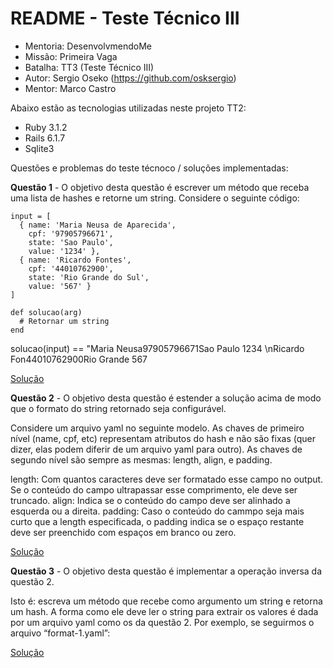 # README - Teste Técnico III
- Mentoria: DesenvolvmendoMe
- Missão: Primeira Vaga
- Batalha: TT3 (Teste Técnico III)
- Autor: Sergio Oseko (https://github.com/osksergio)
- Mentor: Marco Castro

Abaixo estão as tecnologias utilizadas neste projeto TT2:

* Ruby 3.1.2
* Rails 6.1.7
* Sqlite3

Questões e problemas do teste técnoco / soluções implementadas:

**Questão 1** - O objetivo desta questão é escrever um método que receba uma lista de hashes e retorne um string. Considere o seguinte código:
```
input = [
  { name: 'Maria Neusa de Aparecida',
    cpf: '97905796671',
    state: 'Sao Paulo',
    value: '1234' },
  { name: 'Ricardo Fontes',
    cpf: '44010762900',
    state: 'Rio Grande do Sul',
    value: '567' }
]

def solucao(arg)
  # Retornar um string
end
```

solucao(input) == "Maria Neusa97905796671Sao Paulo 1234 \nRicardo Fon44010762900Rio Grande 567

[Solução](  )

**Questão 2** - O objetivo desta questão é estender a solução acima de modo que o formato do string retornado seja configurável.

Considere um arquivo yaml no seguinte modelo. As chaves de primeiro nível (name, cpf, etc) representam atributos do hash e não são fixas (quer dizer, elas podem diferir de um arquivo yaml para outro). As chaves de segundo nível são sempre as mesmas: length, align, e padding.

length: Com quantos caracteres deve ser formatado esse campo no output. Se o conteúdo do campo ultrapassar esse comprimento, ele deve ser truncado.
align: Indica se o conteúdo do campo deve ser alinhado a esquerda ou a direita.
padding: Caso o conteúdo do cammpo seja mais curto que a length especificada, o padding indica se o espaço restante deve ser preenchido com espaços em branco ou zero.

[Solução](  )

**Questão 3** - O objetivo desta questão é implementar a operação inversa da questão 2.

Isto é: escreva um método que recebe como argumento um string e retorna um hash. A forma como ele deve ler o string para extrair os valores é dada por um arquivo yaml como os da questão 2. Por exemplo, se seguirmos o arquivo “format-1.yaml”:

[Solução](  )
